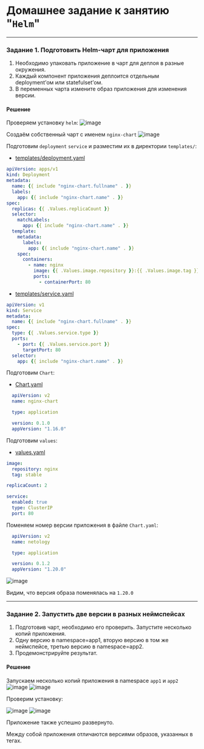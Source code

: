 # Домашнее задание к занятию "`Helm`"



---

### Задание 1. Подготовить Helm-чарт для приложения

1. Необходимо упаковать приложение в чарт для деплоя в разные окружения. 
2. Каждый компонент приложения деплоится отдельным deployment’ом или statefulset’ом.
3. В переменных чарта измените образ приложения для изменения версии.

#### Решение

Проверяем установку ```helm```:
![image](https://github.com/user-attachments/assets/07bef095-06fb-45ce-ba6c-77900cf9fd74)

Создаём собственный чарт с именем `nginx-chart`
![image](https://github.com/user-attachments/assets/c39af3aa-94e4-40da-a43f-7a92170f453a)

Подготовим ```deployment``` ```service``` и разместим их в директории ```templates/```:

- [templates/deployment.yaml]()
```yaml
apiVersion: apps/v1
kind: Deployment
metadata:
  name: {{ include "nginx-chart.fullname" . }}
  labels:
    app: {{ include "nginx-chart.name" . }}
spec:
  replicas: {{ .Values.replicaCount }}
  selector:
    matchLabels:
      app: {{ include "nginx-chart.name" . }}
  template:
    metadata:
      labels:
        app: {{ include "nginx-chart.name" . }}
    spec:
      containers:
        - name: nginx
          image: {{ .Values.image.repository }}:{{ .Values.image.tag }}
          ports:
            - containerPort: 80
```
- [templates/service.yaml]()
```yaml
apiVersion: v1
kind: Service
metadata:
  name: {{ include "nginx-chart.fullname" . }}
spec:
  type: {{ .Values.service.type }}
  ports:
    - port: {{ .Values.service.port }}
      targetPort: 80
  selector:
    app: {{ include "nginx-chart.name" . }}
```
Подготовим ```Chart```: 
- [Chart.yaml]()
```yaml
  apiVersion: v2
  name: nginx-chart

  type: application

  version: 0.1.0
  appVersion: "1.16.0"
```
Подготовим ```values```:
- [values.yaml]()
```yaml
image:
  repository: nginx
  tag: stable

replicaCount: 2

service:
  enabled: true
  type: ClusterIP
  port: 80
```

Поменяем номер версии приложения в файле ```Chart.yaml```:
```yaml
  apiVersion: v2
  name: netology

  type: application

  version: 0.1.2
  appVersion: "1.20.0"
```
![image](https://github.com/user-attachments/assets/41434ed0-2d87-4479-9688-10951bf19a91)

Видим, что версия образа поменялась на ```1.20.0```




------
### Задание 2. Запустить две версии в разных неймспейсах

1. Подготовив чарт, необходимо его проверить. Запуститe несколько копий приложения.
2. Одну версию в namespace=app1, вторую версию в том же неймспейсе, третью версию в namespace=app2.
3. Продемонстрируйте результат.

#### Решение

Запускаем несколько копий приложения в namespace `app1` и `app2`
![image](https://github.com/user-attachments/assets/53431d26-e6de-41be-b882-f8f509b2ce4f)
![image](https://github.com/user-attachments/assets/eb690afd-cb3f-405c-9a2d-e8a73d060d12)

Проверим установку:

![image](https://github.com/user-attachments/assets/336f8d46-081e-47e7-b00e-9fd6ae2b6f5c)
![image](https://github.com/user-attachments/assets/8dff0fc4-cf04-4e75-a8ae-ccd98b4f0333)

Приложение также успешно развернуто.

Между собой приложения отличаются версиями образов, указанных в тегах.
